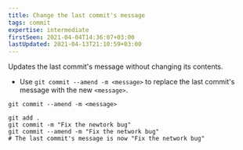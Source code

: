 ```yaml
---
title: Change the last commit's message
tags: commit
expertise: intermediate
firstSeen: 2021-04-04T14:36:07+03:00
lastUpdated: 2021-04-13T21:10:59+03:00
---
```


Updates the last commit's message without changing its contents.

- Use `git commit --amend -m <message>` to replace the last commit's message with the new `<message>`.

```shell
git commit --amend -m <message>
```

```shell
git add .
git commit -m "Fix the newtork bug"
git commit --amend -m "Fix the network bug"
# The last commit's message is now "Fix the network bug"
```
